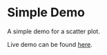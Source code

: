# Simple Demo

A simple demo for a scatter plot.

Live demo can be found [here](http://josuakrause.github.io/simple-demo/).

